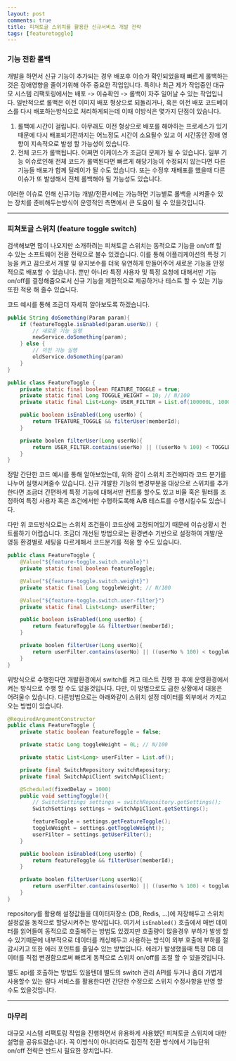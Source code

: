 ```yaml
---
layout: post
comments: true
title: 피쳐토글 스위치를 활용한 신규서비스 개발 전략
tags: [featuretoggle]
---
```


### 기능 전환 롤백

개발을 하면서 신규 기능이 추가되는 경우 배포후 이슈가 확인되었을때 빠르게 롤백하는것은 장애영향을 줄이기위해 아주 중요한 작업입니다. 특히나 최근 제가 작업중인 대규모 시스템 리팩토링에서는 배포 -> 이슈확인 -> 롤백이 자주 일어날 수 있는 작업입니다. 일반적으로 롤백은 이전 이미지 배포 형상으로 되돌리거나, 혹은 이전 배포 코드베이스를 다시 배포하는방식으로 처리하게되는데 이때 이방식은 몇가지 단점이 있습니다.

1. 롤백에 시간이 걸립니다.
  아무래도 이전 형상으로 배포를 해야하는 프로세스가 있기때문에 다시 배포되기전까지는 어느정도 시간이 소요될수 있고 이 시간동안 장애 영향이 지속적으로 발생 할 가능성이 있습니다. 
2. 전체 코드가 롤백됩니다.
  어쩌면 이케이스가 조금더 문제가 될 수 있습니다. 일부 기능 이슈로인해 전체 코드가 롤백된다면 빠르게 해당기능이 수정되지 않는다면 다른 기능들 배포가 함께 딜레이가 될 수도 있습니다. 또는 수정후 재배포를 했을때 다른 이슈가 또 발생해서 전체 롤백해야 될 가능성도 있습니다.

이러한 이슈로 인해 신규기능 개발/전환시에는 가능하면 기능별로 롤백을 시켜줄수 있는 장치를 준비해두는방식이 운영적인 측면에서 큰 도움이 될 수 있을것입니다.

---

### 피쳐토글 스위치 (feature toggle switch)

검색해보면 많이 나오지만 소개하려는 피쳐토글 스위치는 동적으로 기능을 on/off 할 수 있는 소프트웨어 전환 전략으로 볼수 있겠습니다. 이를 통해 어플리케이션의 특정 기능을 켜고 끔으로서 개발 및 유지보수를 더욱 유연하게 만들어주어 새로운 기능을 안정적으로 배포할 수 있습니다. 뿐만 아니라 특정 사용자 및 특정 요청에 대해서만 기능 on/off를 결정해줌으로서 신규 기능을 제한적으로 제공하거나 테스트 할 수 있는 기능 또한 적용 해 줄수 있습니다.

코드 예시를 통해 조금더 자세히 알아보도록 하겠습니다.

```java
public String doSomething(Param param){
    if (featureToggle.isEnabled(param.userNo)) {
        // 새로운 기능 실행
        newService.doSomething(param);
    } else {
        // 이전 기능 실행
        oldService.doSomething(param)
    }
}
```
```java
public class FeatureToggle {
    private static final boolean FEATURE_TOGGLE = true;
    private static final Long TOGGLE_WEIGHT = 10; // N/100
    private static final List<Long> USER_FILTER = List.of(100000L, 100001L); // N/100

    public boolean isEnabled(Long userNo) {
        return TFEATURE_TOGGLE && filterUser(memberId);
    }

    private boolen filterUser(Long userNo){
        return USER_FILTER.contains(userNo) || ((userNo % 100) < TOGGLE_WEIGH);
    }
}
```

정말 간단한 코드 예시를 통해 알아보았는데, 위와 같이 스위치 조건에따라 코드 분기를 나누어 실행시켜줄수 있습니다. 신규 개발한 기능의 변경부분을 대상으로 스위치를 추가한다면 조금더 간편하게 특정 기능에 대해서만 컨트롤 할수도 있고 비율 혹은 필터를 조정하여 특정 사용자 혹은 조건에서만 수행하도록해 A/B 테스트를 수행시킬수도 있습니다.

다만 위 코드방식으로는 스위치 조건들이 코드상에 고정되어있기 때문에 이슈상황시 컨트롤하기 어렵습니다. 조금더 개선된 방법으로는 환경변수 기반으로 설정하여 개발/운영등 환경별로 세팅을 다르게해서 코드분기를 적용 할 수도 있습니다.

```java
public class FeatureToggle {
    @Value("${feature-toggle.switch.enable}")
    private static final boolean featureToggle;

    @Value("${feature-toggle.switch.weight}")
    private static final Long toggleWeight; // N/100

    @Value("${feature-toggle.switch.user-filter}")
    private static final List<Long> userFilter;

    public boolean isEnabled(Long userNo) {
        return featureToggle && filterUser(memberId);
    }

    private boolen filterUser(Long userNo){
        return userFilter.contains(userNo) || ((userNo % 100) < toggleWeight);
    }
}
```

위방식으로 수행한다면 개발환경에서 switch를 켜고 테스트 진행 한 후에 운영환경에서 켜는 방식으로 수행 할 수도 있을것입니다. 다만, 이 방법으로도 급한 상황에서 대응은 어려울수 있습니다. 다른방법으로는 아래와같이 스위치 설정 데이터를 외부에서 가지고 오는 방법이 있습니다.

```java
@RequiredArgumentConstructor
public class FeatureToggle {
    private static boolean featureToggle = false;

    private static Long toggleWeight = 0L; // N/100

    private static List<Long> userFilter = List.of();

    private final SwitchRepository switchRepository;
    private final SwitchApiClient switchApiClient;

    @Scheduled(fixedDelay = 1000)
    public void settingToggle(){
        // SwitchSettings settings = switchRepository.getSettings();
        SwitchSettings settings = switchApiClient.getSettings();

        featureToggle = settings.getFeatureToggle();
        toggleWeight = settings.getToggleWeight();
        userFilter = settings.getUserFilter();
    }

    public boolean isEnabled(Long userNo) {
        return featureToggle && filterUser(memberId);
    }

    private boolen filterUser(Long userNo){
        return userFilter.contains(userNo) || ((userNo % 100) < toggleWeight);
    }
}
```

repository를 활용해 설정값들을 데이터저장소 (DB, Redis, ...)에 저장해두고 스위치 설정값을 동적으로 할당시켜주는 방식입니다. 여기서 `isEnabled()` 호출에서 매번 데이터를 읽어들여 동적으로 호출해주는 방법도 있겠지만 호출량이 많을경우 부하가 발생 할 수 있기때문에 내부적으로 데이터를 캐싱해두고 사용하는 방식이 외부 호출에 부하를 절감시키고 또한 에러 포인트를 줄일수 있는 방법입니다. 에러가 발생했을때 특정 DB 데이터를 직접 변경함으로써 빠르게 동적으로 스위치 on/off를 조절 할 수 있을것입니다.

별도 api를 호출하는 방법도 있을텐데 별도의 switch 관리 API를 두거나 좀더 가볍게 사용할수 있는 람다 서비스를 활용한다면 간단한 수정으로 스위치 수정사항을 반영 할 수도 있을것입니다.

---

### 마무리

대규모 시스템 리팩토링 작업을 진행하면서 유용하게 사용했던 피쳐토글 스위치에 대한 설명을 공유드렸습니다. 꼭 이방식이 아니더라도 점진적 전환 방식에서 기능단위 on/off 전략은 반드시 필요한 장치입니다.